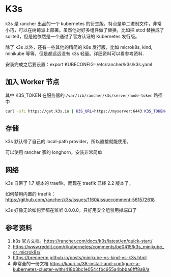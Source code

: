 # K3s

<!--
ID: fe8e3aec-dcff-4923-9ac2-1c7140457e97
Status: draft
Date: 2020-07-29T19:25:46
Modified: 2020-07-29T19:25:46
wp_id: 1108
-->

k3s 是 rancher 出品的一个 kubernetes 的衍生版，特点是单二进制文件，非常小巧，可以在树莓派上部署。虽然他对好多组件做了替换，比如把 etcd 替换成了 sqlite3，但是他依然是一个通过了官方认证的 Kubernetes 发行版。

除了 k3s 以外，还有一些其他的精简的 k8s 发行版，比如 microk8s, kind, minikube 等等，但是都远远没有 k3s 轻量。详细资料可以看参考资料.

安装完成之后要设置：export KUBECONFIG=/etc/rancher/k3s/k3s.yaml

## 加入 Worker 节点

其中 K3S_TOKEN 在服务器的 `/var/lib/rancher/k3s/server/node-token` 路径中

```sh
curl -sfL https://get.k3s.io | K3S_URL=https://myserver:6443 K3S_TOKEN=mynodetoken sh -
```


## 存储

k3s 默认带了自己的 local-path provider，所以直接就能使用。

可以使用 rancher 家的 longhorn，安装非常简单

## 网络

k3s 自带了 1.7 版本的 traefik，而现在 traefik 已经 2.2 版本了。

如何禁用内置的 traefik：https://github.com/rancher/k3s/issues/1160#issuecomment-561572618

k3s 好像无论如何弄都在监听 0.0.0.0，只好用安全组禁用掉端口了


## 参考资料

1. k3s 官方文档。https://rancher.com/docs/k3s/latest/en/quick-start/
2. https://www.reddit.com/r/kubernetes/comments/be0415/k3s_minikube_or_microk8s/
3. https://brennerm.github.io/posts/minikube-vs-kind-vs-k3s.html
4. 非常全的一份文档 https://kauri.io/38-install-and-configure-a-kubernetes-cluster-with/418b3bc1e0544fbc955a4bbba6fff8a9/a
